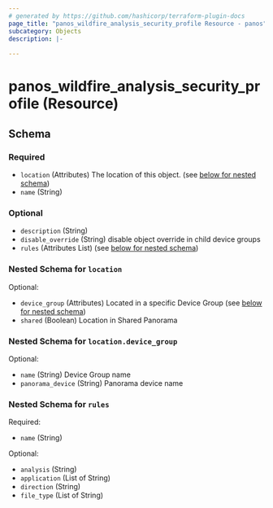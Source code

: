 ```yaml
---
# generated by https://github.com/hashicorp/terraform-plugin-docs
page_title: "panos_wildfire_analysis_security_profile Resource - panos"
subcategory: Objects
description: |-
  
---
```


# panos_wildfire_analysis_security_profile (Resource)





<!-- schema generated by tfplugindocs -->
## Schema

### Required

- `location` (Attributes) The location of this object. (see [below for nested schema](#nestedatt--location))
- `name` (String)

### Optional

- `description` (String)
- `disable_override` (String) disable object override in child device groups
- `rules` (Attributes List) (see [below for nested schema](#nestedatt--rules))

<a id="nestedatt--location"></a>
### Nested Schema for `location`

Optional:

- `device_group` (Attributes) Located in a specific Device Group (see [below for nested schema](#nestedatt--location--device_group))
- `shared` (Boolean) Location in Shared Panorama

<a id="nestedatt--location--device_group"></a>
### Nested Schema for `location.device_group`

Optional:

- `name` (String) Device Group name
- `panorama_device` (String) Panorama device name



<a id="nestedatt--rules"></a>
### Nested Schema for `rules`

Required:

- `name` (String)

Optional:

- `analysis` (String)
- `application` (List of String)
- `direction` (String)
- `file_type` (List of String)